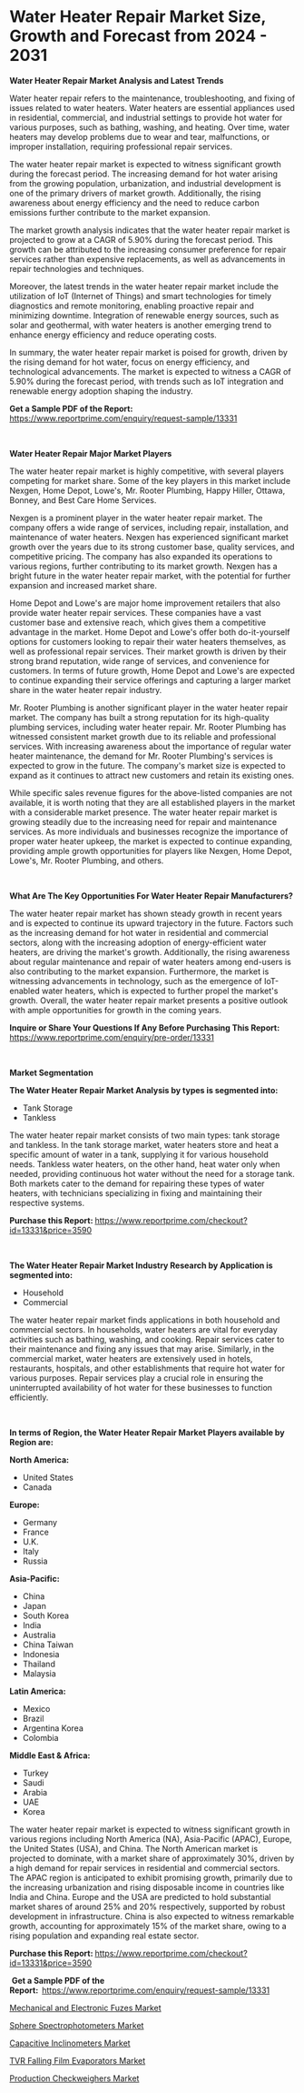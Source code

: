 <p><h1>Water Heater Repair Market Size, Growth and Forecast from 2024 - 2031</h1></p><p><strong>Water Heater Repair Market Analysis and Latest Trends</strong></p>
<p><p>Water heater repair refers to the maintenance, troubleshooting, and fixing of issues related to water heaters. Water heaters are essential appliances used in residential, commercial, and industrial settings to provide hot water for various purposes, such as bathing, washing, and heating. Over time, water heaters may develop problems due to wear and tear, malfunctions, or improper installation, requiring professional repair services.</p><p>The water heater repair market is expected to witness significant growth during the forecast period. The increasing demand for hot water arising from the growing population, urbanization, and industrial development is one of the primary drivers of market growth. Additionally, the rising awareness about energy efficiency and the need to reduce carbon emissions further contribute to the market expansion.</p><p>The market growth analysis indicates that the water heater repair market is projected to grow at a CAGR of 5.90% during the forecast period. This growth can be attributed to the increasing consumer preference for repair services rather than expensive replacements, as well as advancements in repair technologies and techniques.</p><p>Moreover, the latest trends in the water heater repair market include the utilization of IoT (Internet of Things) and smart technologies for timely diagnostics and remote monitoring, enabling proactive repair and minimizing downtime. Integration of renewable energy sources, such as solar and geothermal, with water heaters is another emerging trend to enhance energy efficiency and reduce operating costs.</p><p>In summary, the water heater repair market is poised for growth, driven by the rising demand for hot water, focus on energy efficiency, and technological advancements. The market is expected to witness a CAGR of 5.90% during the forecast period, with trends such as IoT integration and renewable energy adoption shaping the industry.</p></p>
<p><strong>Get a Sample PDF of the Report:&nbsp;</strong> <a href="https://www.reportprime.com/enquiry/request-sample/13331">https://www.reportprime.com/enquiry/request-sample/13331</a></p>
<p>&nbsp;</p>
<p><strong>Water Heater Repair Major Market Players</strong></p>
<p><p>The water heater repair market is highly competitive, with several players competing for market share. Some of the key players in this market include Nexgen, Home Depot, Lowe's, Mr. Rooter Plumbing, Happy Hiller, Ottawa, Bonney, and Best Care Home Services.</p><p>Nexgen is a prominent player in the water heater repair market. The company offers a wide range of services, including repair, installation, and maintenance of water heaters. Nexgen has experienced significant market growth over the years due to its strong customer base, quality services, and competitive pricing. The company has also expanded its operations to various regions, further contributing to its market growth. Nexgen has a bright future in the water heater repair market, with the potential for further expansion and increased market share.</p><p>Home Depot and Lowe's are major home improvement retailers that also provide water heater repair services. These companies have a vast customer base and extensive reach, which gives them a competitive advantage in the market. Home Depot and Lowe's offer both do-it-yourself options for customers looking to repair their water heaters themselves, as well as professional repair services. Their market growth is driven by their strong brand reputation, wide range of services, and convenience for customers. In terms of future growth, Home Depot and Lowe's are expected to continue expanding their service offerings and capturing a larger market share in the water heater repair industry.</p><p>Mr. Rooter Plumbing is another significant player in the water heater repair market. The company has built a strong reputation for its high-quality plumbing services, including water heater repair. Mr. Rooter Plumbing has witnessed consistent market growth due to its reliable and professional services. With increasing awareness about the importance of regular water heater maintenance, the demand for Mr. Rooter Plumbing's services is expected to grow in the future. The company's market size is expected to expand as it continues to attract new customers and retain its existing ones.</p><p>While specific sales revenue figures for the above-listed companies are not available, it is worth noting that they are all established players in the market with a considerable market presence. The water heater repair market is growing steadily due to the increasing need for repair and maintenance services. As more individuals and businesses recognize the importance of proper water heater upkeep, the market is expected to continue expanding, providing ample growth opportunities for players like Nexgen, Home Depot, Lowe's, Mr. Rooter Plumbing, and others.</p></p>
<p>&nbsp;</p>
<p><strong>What Are The Key Opportunities For Water Heater Repair Manufacturers?</strong></p>
<p><p>The water heater repair market has shown steady growth in recent years and is expected to continue its upward trajectory in the future. Factors such as the increasing demand for hot water in residential and commercial sectors, along with the increasing adoption of energy-efficient water heaters, are driving the market's growth. Additionally, the rising awareness about regular maintenance and repair of water heaters among end-users is also contributing to the market expansion. Furthermore, the market is witnessing advancements in technology, such as the emergence of IoT-enabled water heaters, which is expected to further propel the market's growth. Overall, the water heater repair market presents a positive outlook with ample opportunities for growth in the coming years.</p></p>
<p><strong>Inquire or Share Your Questions If Any Before Purchasing This Report:</strong> <a href="https://www.reportprime.com/enquiry/pre-order/13331">https://www.reportprime.com/enquiry/pre-order/13331</a></p>
<p>&nbsp;</p>
<p><strong>Market Segmentation</strong></p>
<p><strong>The Water Heater Repair Market Analysis by types is segmented into:</strong></p>
<p><ul><li>Tank Storage</li><li>Tankless</li></ul></p>
<p><p>The water heater repair market consists of two main types: tank storage and tankless. In the tank storage market, water heaters store and heat a specific amount of water in a tank, supplying it for various household needs. Tankless water heaters, on the other hand, heat water only when needed, providing continuous hot water without the need for a storage tank. Both markets cater to the demand for repairing these types of water heaters, with technicians specializing in fixing and maintaining their respective systems.</p></p>
<p><strong>Purchase this Report:&nbsp;</strong><a href="https://www.reportprime.com/checkout?id=13331&price=3590">https://www.reportprime.com/checkout?id=13331&price=3590</a></p>
<p>&nbsp;</p>
<p><strong>The Water Heater Repair Market Industry Research by Application is segmented into:</strong></p>
<p><ul><li>Household</li><li>Commercial</li></ul></p>
<p><p>The water heater repair market finds applications in both household and commercial sectors. In households, water heaters are vital for everyday activities such as bathing, washing, and cooking. Repair services cater to their maintenance and fixing any issues that may arise. Similarly, in the commercial market, water heaters are extensively used in hotels, restaurants, hospitals, and other establishments that require hot water for various purposes. Repair services play a crucial role in ensuring the uninterrupted availability of hot water for these businesses to function efficiently.</p></p>
<p>&nbsp;</p>
<p><strong>In terms of Region, the Water Heater Repair Market Players available by Region are:</strong></p>
<p>
    <p> <strong> North America: </strong>
        <ul>
            <li>United States</li>
            <li>Canada</li>
        </ul>
        </p> 
    <p> <strong> Europe: </strong>
        <ul>
            <li>Germany</li>
            <li>France</li>
            <li>U.K.</li>
            <li>Italy</li>
            <li>Russia</li>
        </ul>
        </p> 
    <p> <strong> Asia-Pacific: </strong>
        <ul>
            <li>China</li>
            <li>Japan</li>
            <li>South Korea</li>
            <li>India</li>
            <li>Australia</li>
            <li>China Taiwan</li>
            <li>Indonesia</li>
            <li>Thailand</li>
            <li>Malaysia</li>
        </ul>
        </p> 
    <p> <strong> Latin America: </strong>
        <ul>
            <li>Mexico</li>
            <li>Brazil</li>
            <li>Argentina Korea</li>
            <li>Colombia</li>
        </ul>
        </p> 
    <p> <strong> Middle East & Africa: </strong>
        <ul>
            <li>Turkey</li>
            <li>Saudi</li>
            <li>Arabia</li>
            <li>UAE</li>
            <li>Korea</li>
        </ul>
    </p>
    </p>
<p><p>The water heater repair market is expected to witness significant growth in various regions including North America (NA), Asia-Pacific (APAC), Europe, the United States (USA), and China. The North American market is projected to dominate, with a market share of approximately 30%, driven by a high demand for repair services in residential and commercial sectors. The APAC region is anticipated to exhibit promising growth, primarily due to the increasing urbanization and rising disposable income in countries like India and China. Europe and the USA are predicted to hold substantial market shares of around 25% and 20% respectively, supported by robust development in infrastructure. China is also expected to witness remarkable growth, accounting for approximately 15% of the market share, owing to a rising population and expanding real estate sector.</p></p>
<p><strong>Purchase this Report: </strong><a href="https://www.reportprime.com/checkout?id=13331&price=3590">https://www.reportprime.com/checkout?id=13331&price=3590</a></p>
<p>&nbsp;<strong>Get a Sample PDF of the Report:&nbsp;&nbsp;</strong><a href="https://www.reportprime.com/enquiry/request-sample/13331">https://www.reportprime.com/enquiry/request-sample/13331</a></p>
<p><strong></strong></p>
<p><p><a href="https://medium.com/@evertkohler82/mechanical-and-electronic-fuzes-nbsp-market-focuses-on-market-share-size-and-projected-forecast-7eaf4ad7180b">Mechanical and Electronic Fuzes Market</a></p><p><a href="https://medium.com/@evertkohler82/sphere-spectrophotometers-market-size-and-market-trends-complete-industry-overview-2023-to-2030-8509c3411a88">Sphere Spectrophotometers Market</a></p><p><a href="https://medium.com/@evertkohler82/capacitive-inclinometers-market-size-cagr-trends-2024-2030-9d90519bd401">Capacitive Inclinometers Market</a></p><p><a href="https://medium.com/@evertkohler82/tvr-falling-film-evaporators-market-trends-forecast-and-competitive-analysis-to-2030-75ba0c05d8fb">TVR Falling Film Evaporators Market</a></p><p><a href="https://medium.com/@evertkohler82/production-checkweighers-market-furnishes-information-on-market-share-market-trends-and-market-110fd2b1ade3">Production Checkweighers Market</a></p></p>